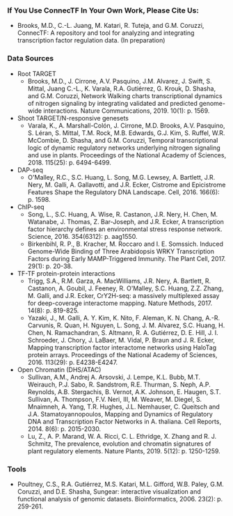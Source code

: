 ### If You Use ConnecTF In Your Own Work, Please Cite Us:

- Brooks, M.D., C.-L. Juang, M. Katari, R. Tuteja, and G.M. Coruzzi, ConnecTF: A repository and tool for analyzing and integrating transcription factor regulation data. (In preparation)

### Data Sources

- Root TARGET
    - Brooks, M.D., J. Cirrone, A.V. Pasquino, J.M. Alvarez, J. Swift, S. Mittal, Juang C.-L., K. Varala, R.A. Gutiérrez, G. Krouk, D. Shasha, and G.M. Coruzzi, Network Walking charts transcriptional dynamics of nitrogen signaling by integrating validated and predicted genome-wide interactions. Nature Communications, 2019. 10(1): p. 1569.
- Shoot TARGET/N-responsive genesets
    - Varala, K., A. Marshall-Colón, J. Cirrone, M.D. Brooks, A.V. Pasquino, S. Léran, S. Mittal, T.M. Rock, M.B. Edwards, G.J. Kim, S. Ruffel, W.R. McCombie, D. Shasha, and G.M. Coruzzi, Temporal transcriptional logic of dynamic regulatory networks underlying nitrogen signaling and use in plants. Proceedings of the National Academy of Sciences, 2018. 115(25): p. 6494-6499.
- DAP-seq
    - O'Malley, R.C., S.C. Huang, L. Song, M.G. Lewsey, A. Bartlett, J.R. Nery, M. Galli, A. Gallavotti, and J.R. Ecker, Cistrome and Epicistrome Features Shape the Regulatory DNA Landscape. Cell, 2016. 166(6): p. 1598.
- ChIP-seq
    - Song, L., S.C. Huang, A. Wise, R. Castanon, J.R. Nery, H. Chen, M. Watanabe, J. Thomas, Z. Bar-Joseph, and J.R. Ecker, A transcription factor hierarchy defines an environmental stress response network. Science, 2016. 354(6312): p. aag1550.
    - Birkenbihl, R. P., B. Kracher, M. Roccaro and I. E. Somssich. Induced Genome-Wide Binding of Three Arabidopsis WRKY Transcription Factors during Early MAMP-Triggered Immunity. The Plant Cell, 2017. 29(1): p. 20-38.
- TF-TF protein-protein interactions
    - Trigg, S.A., R.M. Garza, A. MacWilliams, J.R. Nery, A. Bartlett, R. Castanon, A. Goubil, J. Feeney, R. O'Malley, S.C. Huang, Z.Z. Zhang, M. Galli, and J.R. Ecker, CrY2H-seq: a massively multiplexed assay for deep-coverage interactome mapping. Nature Methods, 2017. 14(8): p. 819-825.
    - Yazaki, J., M. Galli, A. Y. Kim, K. Nito, F. Aleman, K. N. Chang, A.-R. Carvunis, R. Quan, H. Nguyen, L. Song, J. M. Alvarez, S.C. Huang, H. Chen, N. Ramachandran, S. Altmann, R. A. Gutiérrez, D. E. Hill, J. I. Schroeder, J. Chory, J. LaBaer, M. Vidal, P. Braun and J. R. Ecker, Mapping transcription factor interactome networks using HaloTag protein arrays. Proceedings of the National Academy of Sciences, 2016. 113(29): p. E4238-E4247. 
- Open Chromatin (DHS/ATAC)
    - Sullivan, A.M., Andrej A. Arsovski, J. Lempe, K.L. Bubb, M.T. Weirauch, P.J. Sabo, R. Sandstrom, R.E. Thurman, S. Neph, A.P. Reynolds, A.B. Stergachis, B. Vernot, A.K. Johnson, E. Haugen, S.T. Sullivan, A. Thompson, F.V. Neri, III, M. Weaver, M. Diegel, S. Mnaimneh, A. Yang, T.R. Hughes, J.L. Nemhauser, C. Queitsch and J.A. Stamatoyannopoulos, Mapping and Dynamics of Regulatory DNA and Transcription Factor Networks in A. thaliana. Cell Reports, 2014. 8(6): p. 2015-2030.
    - Lu, Z., A. P. Marand, W. A. Ricci, C. L. Ethridge, X. Zhang and R. J. Schmitz, The prevalence, evolution and chromatin signatures of plant regulatory elements. Nature Plants, 2019. 5(12): p. 1250-1259.


### Tools

- Poultney, C.S., R.A. Gutiérrez, M.S. Katari, M.L. Gifford, W.B. Paley, G.M. Coruzzi, and D.E. Shasha, Sungear: interactive visualization and functional analysis of genomic datasets. Bioinformatics, 2006. 23(2): p. 259-261.
